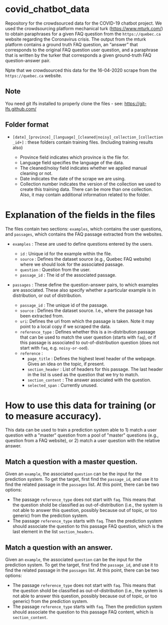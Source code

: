# covid_chatbot_data

Repository for the crowdsourced data for the COVID-19 chatbot project. We used the crowdsourcing platform mechanical turk (https://www.mturk.com/) to obtain paraphrases for a given FAQ question from the `https://quebec.ca` website regarding the Coronavirus crisis. The output from the mturk platform contains a ground truth FAQ question, an “answer” that corresponds to the original FAQ question user question, and a paraphrase that is written by the turker that corresponds a given ground-truth FAQ question-answer pair. 

Npte that we crowdsourced this data for the 16-04-2020 scrape from the `https://quebec.ca` website.

## Note
You need git lfs installed to properly clone the files - see: https://git-lfs.github.com/

## Folder format
* `[date]_[province]_[language]_[cleaned|noisy]_collection_[collection_id+]` : these folders contain training files. (Including training results also)

	- Province field indicates which province is the file for.
	- Language field specifies the language of the data. 
	- The cleaned/noisy field indicates whether we applied manual cleaning or not. 
	- Date indicates the date of the scrape we are using.   
	- Collection number indicates the version of the collection we used to create this training data. There can be more than one collection. Also, it may contain additional information related to the folder.

# Explanation of the fields in the files

The files contain two sections: `examples`, which contains the user questions, and `passages`, which contains the FAQ passage extracted from the websites.

* `examples` : These are used to define questions entered by the users. 
	- `id` : Unique id for the example within the file. 
	- `source` : Defines the dataset source (e.g., Quebec FAQ website) where we should look for the associated passage.
	- `question` : Question from the user.
	- `passage_id` : The id of the associated passage. 

* `passages` : These define the question-answer pairs, to which examples are associated. These also specify whether a particular example is in distribution, or out of distribution. 
	- `passage_id` : The unique id of the passage. 
	- `source` : Defines the dataset source. I.e., where the passage has been extracted from.
	- `uri`: Defines the uri from which the passage is taken. Note it may point to a local copy if we scraped the data.
	- `reference_type` : Defines whether this is a in-distribution passage that can be used to match the user question (starts with `faq`), or if this passage is associated to out-of-distribution question (does not start with `faq`, e.g. `noisy-or-ood`).
	- `reference` : 
		- `page_title` : Defines the highest level header of the webpage. Gives an idea on the topic, if present.
		- `section_header` : List of headers for this passage. The last header in the list is used as the question that we try to match.
		- `section_content` : The answer associated with the question. 
		- `selected_span` : Currently unused. 

# How to use this data for training (or to measure accuracy).

This data can be used to train a prediction system able to 1) match a user question with a "master" question from a pool of "master" questions (e.g., question from a FAQ website), or 2) match a user question with the relative answer.

## Match a question with a master question.
Given an `example`, the associated `question` can be the input for the prediction system. To get the target, first find the `passage_id`, and use it to find the related passage in the `passages` list. At this point, there can be two options:
* The passage `reference_type` does not start with `faq`. This means that the question shold be classified as out-of-distribution (i.e., the system is not able to answer this question, possibly because out of topic, or too generic) from the prediction system.
* The passage `reference_type` starts with `faq`. Then the prediction system should associate the question to this passage FAQ question, which is the last element in the list `section_headers`.

## Match a question with an answer.
Given an `example`, the associated `question` can be the input for the prediction system. To get the target, first find the `passage_id`, and use it to find the related passage in the `passages` list. At this point, there can be two options:
* The passage `reference_type` does not start with `faq`. This means that the question shold be classified as out-of-distribution (i.e., the system is not able to answer this question, possibly because out of topic, or too generic) from the prediction system.
* The passage `reference_type` starts with `faq`. Then the prediction system should associate the question to this passage FAQ content, which is `section_content`.
